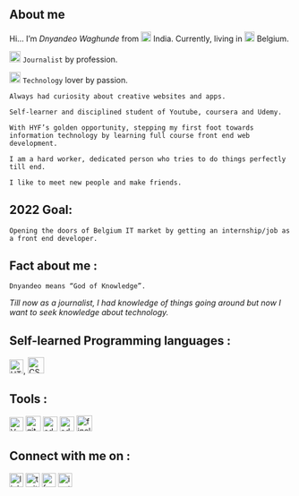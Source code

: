 ## About me
Hi… I’m *Dnyandeo Waghunde* from <img src="https://img.icons8.com/color/48/000000/india-circular.png" width = 18/> India. Currently, living in <img src="https://img.icons8.com/color/48/000000/belgium-circular.png" width = 18/> Belgium.

   <img src="https://img.icons8.com/external-kiranshastry-lineal-color-kiranshastry/64/000000/external-news-news-kiranshastry-lineal-color-kiranshastry-5.png" width = 20/> `Journalist` by profession. 
   
   <img src="https://img.icons8.com/fluency/48/000000/laptop.png" width = 20/> `Technology` lover by passion.

    Always had curiosity about creative websites and apps.

    Self-learner and disciplined student of Youtube, coursera and Udemy.

    With HYF’s golden opportunity, stepping my first foot towards information technology by learning full course front end web development.

    I am a hard worker, dedicated person who tries to do things perfectly till end. 

    I like to meet new people and make friends.

## 2022 Goal: 

`Opening the doors of Belgium IT market by getting an internship/job as a front end developer.` 

## Fact about me : 

`Dnyandeo means “God of Knowledge”.`
 
*Till now as a journalist, I had knowledge of things going around but now I want to seek knowledge about technology.*  

## Self-learned Programming languages : 
<img alt = "HTML5" src="https://img.icons8.com/external-tal-revivo-color-tal-revivo/96/000000/external-html-5-is-a-software-solution-stack-that-defines-the-properties-and-behaviors-of-web-page-logo-color-tal-revivo.png" width = 25/>, <img alt = "CSS3" src="https://img.icons8.com/color/96/000000/css3.png" width = 29/>

## Tools : 

<img alt = "Vs code" src="https://img.icons8.com/color/48/000000/visual-studio-code-2019.png" width = 25/> <img alt = "github" src="https://img.icons8.com/ios-glyphs/90/000000/github.png" width = 27/> <img alt = "adobe photoshop" src="https://img.icons8.com/color/96/000000/adobe-photoshop--v1.png" width = 26/> <img alt = "adobe premier pro" src="https://img.icons8.com/fluency/48/000000/adobe-premiere-pro.png" width = 26/> <img alt = "finel cut pro" src="https://img.icons8.com/plasticine/100/000000/final-cut-pro-x.png" width = 28/>


## Connect with me on : 
<a href="https://www.linkedin.com/in/dnyandeo-waghunde-27152244/"><img alt = "linkedin" src="https://img.icons8.com/fluency/48/000000/linkedin.png" width = 25/></a> <a herf="https://twitter.com/Dnyandeowaghund"><img alt = "twitter" src="https://img.icons8.com/color/48/000000/twitter--v1.png" width = 25/></a> <a herf= "https://www.facebook.com/dnyandeo.waghunde"><img alt = "facebook" src="https://img.icons8.com/fluency/48/000000/facebook-new.png" width = 25/></a> <a herf="https://www.instagram.com/dnyandeowaghunde/?hl=en"><img alt = "instagram" src="https://img.icons8.com/fluency/48/000000/instagram-new.png" width = 25/></a>
